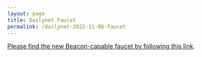```yaml
---
layout: page
title: Dailynet Faucet
permalink: /dailynet-2022-11-08-faucet
---
```


[Please find the new Beacon-capable faucet by following this link](https://faucet.dailynet-2022-11-08.teztnets.xyz).
